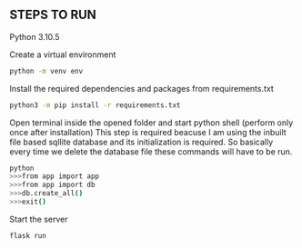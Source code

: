## STEPS TO RUN
Python 3.10.5

Create a virtual environment

```sh
python -m venv env
```
Install the required dependencies and packages from requirements.txt

```sh
python3 -m pip install -r requirements.txt
```

Open terminal inside the opened folder and start python shell (perform only once after installation)
This step is required beacuse I am using the inbuilt file based sqllite database and its initialization is required. So basically every time we delete the database file these commands will have to be run.
```sh
python
>>>from app import app
>>>from app import db
>>>db.create_all()
>>>exit()
```

Start the server
```sh
flask run
```

